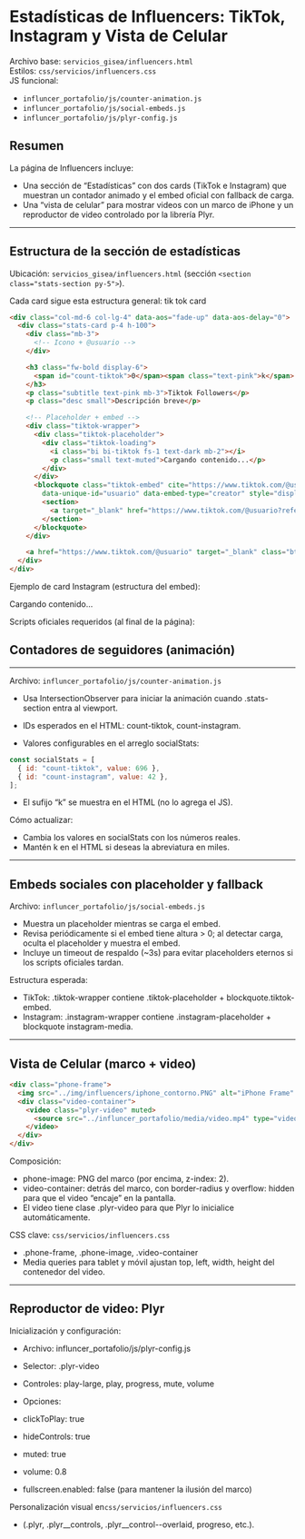 # Estadísticas de Influencers: TikTok, Instagram y Vista de Celular

Archivo base: `servicios_gisea/influencers.html`  
Estilos: `css/servicios/influencers.css`  
JS funcional:  
- `influncer_portafolio/js/counter-animation.js`
- `influncer_portafolio/js/social-embeds.js`
- `influncer_portafolio/js/plyr-config.js`

## Resumen
La página de Influencers incluye:
- Una sección de “Estadísticas” con dos cards (TikTok e Instagram) que muestran un contador animado y el embed oficial con fallback de carga.
- Una “vista de celular” para mostrar videos con un marco de iPhone y un reproductor de video controlado por la librería Plyr.

---

## Estructura de la sección de estadísticas

Ubicación: `servicios_gisea/influencers.html` (sección `<section class="stats-section py-5">`).

Cada card sigue esta estructura general:
tik tok card

```html
<div class="col-md-6 col-lg-4" data-aos="fade-up" data-aos-delay="0">
  <div class="stats-card p-4 h-100">
    <div class="mb-3">
      <!-- Icono + @usuario -->
    </div>

    <h3 class="fw-bold display-6">
      <span id="count-tiktok">0</span><span class="text-pink">k</span>
    </h3>
    <p class="subtitle text-pink mb-3">Tiktok Followers</p>
    <p class="desc small">Descripción breve</p>

    <!-- Placeholder + embed -->
    <div class="tiktok-wrapper">
      <div class="tiktok-placeholder">
        <div class="tiktok-loading">
          <i class="bi bi-tiktok fs-1 text-dark mb-2"></i>
          <p class="small text-muted">Cargando contenido...</p>
        </div>
      </div>
      <blockquote class="tiktok-embed" cite="https://www.tiktok.com/@usuario"
        data-unique-id="usuario" data-embed-type="creator" style="display: none;">
        <section>
          <a target="_blank" href="https://www.tiktok.com/@usuario?refer=creator_embed">@usuario</a>
        </section>
      </blockquote>
    </div>

    <a href="https://www.tiktok.com/@usuario" target="_blank" class="btn btn-follow mt-3">Sígueme</a>
  </div>
</div>
```
Ejemplo de card Instagram (estructura del embed):


<div class="instagram-wrapper">
  <div class="instagram-placeholder">
    <div class="instagram-loading">
      <i class="bi bi-instagram fs-1 text-danger mb-2"></i>
      <p class="small text-muted">Cargando contenido...</p>
    </div>
  </div>
  <blockquote class="instagram-media"
    data-instgrm-permalink="https://www.instagram.com/usuario/"
    data-instgrm-version="14" style="display: none;">
    <!-- Estructura del embed oficial -->
  </blockquote>
</div>

Scripts oficiales requeridos (al final de la página):

<script async src="https://www.tiktok.com/embed.js"></script>
<script async src="//www.instagram.com/embed.js"></script>

## Contadores de seguidores (animación)
---
Archivo: `influncer_portafolio/js/counter-animation.js`

- Usa IntersectionObserver para iniciar la animación cuando .stats-section entra al viewport.
- IDs esperados en el HTML: count-tiktok, count-instagram.

- Valores configurables en el arreglo socialStats:

```javascript
const socialStats = [
  { id: "count-tiktok", value: 696 },
  { id: "count-instagram", value: 42 },
];
```

- El sufijo “k” se muestra en el HTML (no lo agrega el JS).

Cómo actualizar:

- Cambia los valores en socialStats con los números reales.
- Mantén <span class="text-pink">k</span> en el HTML si deseas la abreviatura en miles.

---
## Embeds sociales con placeholder y fallback

Archivo: `influncer_portafolio/js/social-embeds.js`

- Muestra un placeholder mientras se carga el embed.
- Revisa periódicamente si el embed tiene altura > 0; al detectar carga, oculta el placeholder y muestra el embed.
- Incluye un timeout de respaldo (~3s) para evitar placeholders eternos si los scripts oficiales tardan.

Estructura esperada:

- TikTok: .tiktok-wrapper contiene .tiktok-placeholder + blockquote.tiktok-embed.
- Instagram: .instagram-wrapper contiene .instagram-placeholder + blockquote instagram-media.

---
## Vista de Celular (marco + video)
```html
<div class="phone-frame">
  <img src="../img/influencers/iphone_contorno.PNG" alt="iPhone Frame" class="phone-image">
  <div class="video-container">
    <video class="plyr-video" muted>
      <source src="../influncer_portafolio/media/video.mp4" type="video/mp4">
    </video>
  </div>
</div>
```

Composición:
- phone-image: PNG del marco (por encima, z-index: 2).
- video-container: detrás del marco, con border-radius y overflow: hidden para que el video “encaje” en la pantalla.
- El video tiene clase .plyr-video para que Plyr lo inicialice automáticamente.

CSS clave: `css/servicios/influencers.css`

- .phone-frame, .phone-image, .video-container
- Media queries para tablet y móvil ajustan top, left, width, height del contenedor del video.

---

## Reproductor de video: Plyr

<link rel="stylesheet" href="https://cdn.plyr.io/3.7.8/plyr.css">
<script src="https://cdn.plyr.io/3.7.8/plyr.polyfilled.js"></script>

Inicialización y configuración:
- Archivo: influncer_portafolio/js/plyr-config.js
- Selector: .plyr-video
- Controles: play-large, play, progress, mute, volume

- Opciones:

- clickToPlay: true
- hideControls: true
- muted: true
- volume: 0.8
- fullscreen.enabled: false (para mantener la ilusión del marco)

Personalización visual en`css/servicios/influencers.css` 
- (.plyr, .plyr__controls, .plyr__control--overlaid, progreso, etc.).
